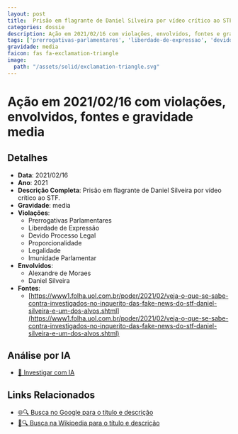 ```yaml
---
layout: post
title:  Prisão em flagrante de Daniel Silveira por vídeo crítico ao STF
categories: dossie
description: Ação em 2021/02/16 com violações, envolvidos, fontes e gravidade media
tags: ['prerrogativas-parlamentares', 'liberdade-de-expressao', 'devido-processo-legal', 'proporcionalidade', 'legalidade', 'imunidade-parlamentar', 'alexandre-de-moraes', 'daniel-silveira', 'gravidade-media']
gravidade: media
faicon: fas fa-exclamation-triangle
image:
  path: "/assets/solid/exclamation-triangle.svg"
---
```


# Ação em 2021/02/16 com violações, envolvidos, fontes e gravidade media

## Detalhes
- **Data**: 2021/02/16
- **Ano**: 2021
- **Descrição Completa**: Prisão em flagrante de Daniel Silveira por vídeo crítico ao STF.
- **Gravidade**: media <i class="fas fa-exclamation-triangle fa-2x"></i>
- **Violações**:
  - Prerrogativas Parlamentares
  - Liberdade de Expressão
  - Devido Processo Legal
  - Proporcionalidade
  - Legalidade
  - Imunidade Parlamentar
- **Envolvidos**:
  - Alexandre de Moraes
  - Daniel Silveira
- **Fontes**:
  - [https://www1.folha.uol.com.br/poder/2021/02/veja-o-que-se-sabe-contra-investigados-no-inquerito-das-fake-news-do-stf-daniel-silveira-e-um-dos-alvos.shtml](https://www1.folha.uol.com.br/poder/2021/02/veja-o-que-se-sabe-contra-investigados-no-inquerito-das-fake-news-do-stf-daniel-silveira-e-um-dos-alvos.shtml)

## Análise por IA
- [🤖 Investigar com IA](https://www.perplexity.ai/search?q=%22Alexandre%20de%20Moraes%22%20Pris%C3%A3o%20em%20flagrante%20de%20Daniel%20Silveira%20por%20v%C3%ADdeo%20cr%C3%ADtico%20ao%20STF%20Pris%C3%A3o%20em%20flagrante%20de%20Daniel%20Silveira%20por%20v%C3%ADdeo%20cr%C3%ADtico%20ao%20STF.%20Prerrogativas%20Parlamentares%20Liberdade%20de%20Express%C3%A3o%20Devido%20Processo%20Legal%20Proporcionalidade%20Legalidade%20Imunidade%20Parlamentar%202021%20gravidade%20media)

## Links Relacionados
- [🌐🔍 Busca no Google para o título e descrição](https://www.google.com/search?q=%22Alexandre%20de%20Moraes%22%20Pris%C3%A3o%20em%20flagrante%20de%20Daniel%20Silveira%20por%20v%C3%ADdeo%20cr%C3%ADtico%20ao%20STF%20Pris%C3%A3o%20em%20flagrante%20de%20Daniel%20Silveira%20por%20v%C3%ADdeo%20cr%C3%ADtico%20ao%20STF.%20Prerrogativas%20Parlamentares%20Liberdade%20de%20Express%C3%A3o%20Devido%20Processo%20Legal%20Proporcionalidade%20Legalidade%20Imunidade%20Parlamentar%202021%20gravidade%20media)
- [📖🔍 Busca na Wikipedia para o título e descrição](https://pt.wikipedia.org/w/index.php?search=%22Alexandre%20de%20Moraes%22%20Pris%C3%A3o%20em%20flagrante%20de%20Daniel%20Silveira%20por%20v%C3%ADdeo%20cr%C3%ADtico%20ao%20STF%20Pris%C3%A3o%20em%20flagrante%20de%20Daniel%20Silveira%20por%20v%C3%ADdeo%20cr%C3%ADtico%20ao%20STF.%20Prerrogativas%20Parlamentares%20Liberdade%20de%20Express%C3%A3o%20Devido%20Processo%20Legal%20Proporcionalidade%20Legalidade%20Imunidade%20Parlamentar%202021%20gravidade%20media)

